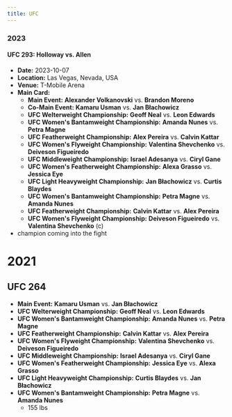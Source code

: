 ```yaml
---
title: UFC
---
```


### 2023

#### UFC 293: Holloway vs. Allen

- **Date:** 2023-10-07
- **Location:** Las Vegas, Nevada, USA
- **Venue:** T-Mobile Arena
- **Main Card:**
  - **Main Event:** **Alexander Volkanovski** vs. **Brandon Moreno**
  - **Co-Main Event:** **Kamaru Usman** vs. **Jan Błachowicz**
  - **UFC Welterweight Championship:** **Geoff Neal** vs. **Leon Edwards**
  - **UFC Women's Bantamweight Championship:** **Amanda Nunes** vs. **Petra Magne**
  - **UFC Featherweight Championship:** **Alex Pereira** vs. **Calvin Kattar**
  - **UFC Women's Flyweight Championship:** **Valentina Shevchenko** vs. **Deiveson Figueiredo**
  - **UFC Middleweight Championship:** **Israel Adesanya** vs. **Ciryl Gane**
  - **UFC Women's Featherweight Championship:** **Alexa Grasso** vs. **Jessica Eye**
  - **UFC Light Heavyweight Championship:** **Jan Błachowicz** vs. **Curtis Blaydes**
  - **UFC Women's Bantamweight Championship:** **Petra Magne** vs. **Amanda Nunes**
  - **UFC Featherweight Championship:** **Calvin Kattar** vs. **Alex Pereira**
  - **UFC Women's Flyweight Championship:** **Deiveson Figueiredo** vs. **Valentina Shevchenko**
 (c)
 - champion coming into the fight

# 2021

## UFC 264

  - **Main Event:** **Kamaru Usman** vs. **Jan Błachowicz**
  - **UFC Welterweight Championship:** **Geoff Neal** vs. **Leon Edwards**
  - **UFC Women's Bantamweight Championship:** **Amanda Nunes** vs. **Petra Magne**
  - **UFC Featherweight Championship:** **Calvin Kattar** vs. **Alex Pereira**
  - **UFC Women's Flyweight Championship:** **Valentina Shevchenko** vs. **Deiveson Figueiredo**
  - **UFC Middleweight Championship:** **Israel Adesanya** vs. **Ciryl Gane**
  - **UFC Women's Featherweight Championship:** **Jessica Eye** vs. **Alexa Grasso**
  - **UFC Light Heavyweight Championship:** **Curtis Blaydes** vs. **Jan Błachowicz**
  - **UFC Women's Bantamweight Championship:** **Petra Magne** vs. **Amanda Nunes**
    - 155 lbs



